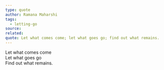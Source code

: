 ```yaml
---
type: quote
author: Ramana Maharshi
tags:
  - letting-go
source: 
related: 
quote: Let what comes come; let what goes go; find out what remains.
---
```

Let what comes come  
Let what goes go  
Find out what remains. 